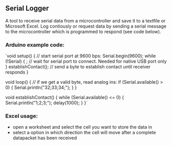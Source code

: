 ## Serial Logger

A tool to receive serial data from a microcontroller and save it to a textfile or Microsoft Excel. Log contiously or request data by sending a serial message to the microcontroller which is programmed to respond (see code below).

### Arduino example code:
`void setup() {
  // start serial port at 9600 bps:
  Serial.begin(9600);
  while (!Serial) {
    ; // wait for serial port to connect. Needed for native USB port only
  }
  establishContact();  // send a byte to establish contact until receiver responds
}

void loop() {
  // if we get a valid byte, read analog ins:
  if (Serial.available() > 0) {
    Serial.println("32;33;34;");
  }
}

void establishContact() {
  while (Serial.available() <= 0) {
    Serial.println("1;2;3;");
    delay(1000);
  }
}`

### Excel usage:
- open a worksheet and select the cell you want to store the data in
- select a option in which direction the cell will move after a complete datapacket has been received

